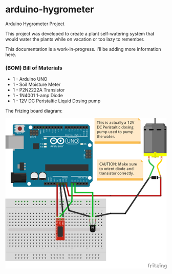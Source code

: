 # arduino-hygrometer
Arduino Hygrometer Project

This project was developed to create a plant self-watering system that would water the plants while on vacation or too lazy to remember.

This documentation is a work-in-progress. I'll be adding more information here.

### (BOM) Bill of Materials

+ 1 - Arduino UNO
+ 1 - Soil Moisture Meter
+ 1 - P2N2222A Transistor
+ 1 - 1N4001 1-amp Diode
+ 1 - 12V DC Peristaltic Liquid Dosing pump

The Frizing board diagram:

![Hygrometer Sketch](/Hygrometer-Pump-Sketch_bb.png)
